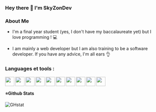 ### Hey there 👋 I'm SkyZonDev

### About Me
- I'm a final year student (yes, I don't have my baccalaureate yet) but I love programming ! 💻

- I am mainly a web developer but I am also training to be a software developer. If you have any advice, I'm all ears 👌

### Languages et tools :
<img width="30px" align="left" src="https://cdn.jsdelivr.net/gh/devicons/devicon@latest/icons/vscode/vscode-original.svg" /> 
<img width="30px" align="left" src="https://cdn.jsdelivr.net/gh/devicons/devicon@latest/icons/visualstudio/visualstudio-original.svg" /> 
<img width="30px" align="left" src="https://cdn.jsdelivr.net/gh/devicons/devicon@latest/icons/html5/html5-original.svg" /> 
<img width="30px" align="left" src="https://cdn.jsdelivr.net/gh/devicons/devicon@latest/icons/css3/css3-original.svg" /> 
<img width="30px" align="left" src="https://cdn.jsdelivr.net/gh/devicons/devicon@latest/icons/javascript/javascript-original.svg" /> 
<img width="30px" align="left" src="https://cdn.jsdelivr.net/gh/devicons/devicon@latest/icons/nodejs/nodejs-original-wordmark.svg" /> 
<img width="30px" align="left" src="https://cdn.jsdelivr.net/gh/devicons/devicon@latest/icons/jquery/jquery-original.svg" /> 
<img width="30px" align="left" src="https://cdn.jsdelivr.net/gh/devicons/devicon@latest/icons/php/php-original.svg" /> 
<img width="30px" align="left" src="https://cdn.jsdelivr.net/gh/devicons/devicon@latest/icons/mysql/mysql-original-wordmark.svg" /> 
<img width="30px" src="https://cdn.jsdelivr.net/gh/devicons/devicon@latest/icons/python/python-original-wordmark.svg" /> 

**⭐Github Stats**

![GHstat](https://github-readme-stats.vercel.app/api?username=skyzondev&show_icons=true&title_color=ffffff&icon_color=5d3ae6&text_color=daf7dc&bg_color=151515)

